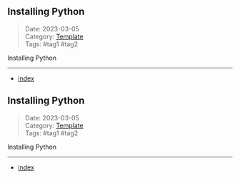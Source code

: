  ## Installing Python
 
>Date: 2023-03-05  
>Category: [Template](00Template.md)  
>Tags: #tag1 #tag2 

Installing Python

---
- [index](index.md)

 ## Installing Python
 
>Date: 2023-03-05  
>Category: [Template](00Template.md)  
>Tags: #tag1 #tag2 

Installing Python

---
- [index](index.md)